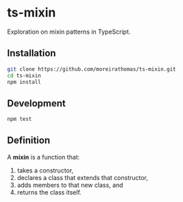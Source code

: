 # ts-mixin

Exploration on mixin patterns in TypeScript.

## Installation

```sh
git clone https://github.com/moreirathomas/ts-mixin.git
cd ts-mixin
npm install
```

## Development

```sh
npm test
```

## Definition

A **mixin** is a function that:

1. takes a constructor,
2. declares a class that extends that constructor,
3. adds members to that new class, and
4. returns the class itself.

